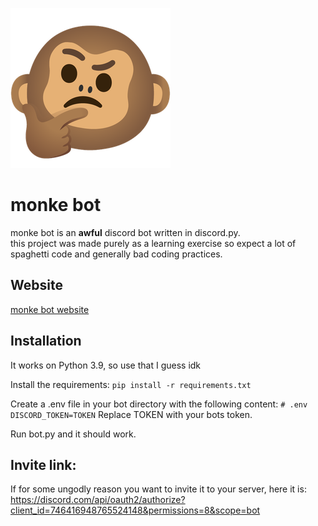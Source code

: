 ![monke bot logo](/media/logo.png)
# monke bot

monke bot is an **awful** discord bot written in discord.py.  
this project was made purely as a learning exercise so expect a lot of spaghetti code and generally bad coding practices.

## Website
[monke bot website](https://karol520.github.io/monke-bot-website/)
## Installation
It works on Python 3.9, so use that I guess idk

Install the requirements:
`pip install -r requirements.txt`

Create a .env file in your bot directory with the following content:
`# .env  `
`DISCORD_TOKEN=TOKEN`
Replace TOKEN with your bots token.

Run bot.py and it should work.

## Invite link:
If for some ungodly reason you want to invite it to your server, here it is:  
https://discord.com/api/oauth2/authorize?client_id=746416948765524148&permissions=8&scope=bot
